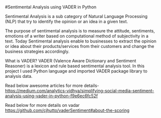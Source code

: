 #Sentimental Analysis using VADER in Python

Sentimental Analysis is a sub category of Natural Language Processing (NLP) that try to identify the opinion or an idea in a given text.

The purpose of sentimental analysis is to measure the attitude, sentiments, emotions of a writer based on computational method of subjectivity in a text.
Today Sentimental analysis enable to businesses to extract the opinion or idea about their products/services from their customers and change the business strategies accordingly.

What is VADER?
VADER (Valence Aware Dictionary and Sentiment Reasoner) is a lexicon and rule based sentimental analysis tool. 
In this project I used Python language and imported VADER package library to analysis data.

Read below awesome articles for more details-
https://medium.com/analytics-vidhya/simplifying-social-media-sentiment-analysis-using-vader-in-python-f9e6ec6fc52f

Read below for more details on vadar
https://github.com/cjhutto/vaderSentiment#about-the-scoring


  

 
